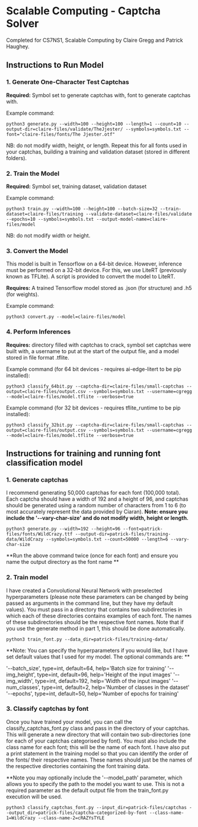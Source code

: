 # Scalable Computing - Captcha Solver
Completed for CS7NS1, Scalable Computing by Claire Gregg and Patrick Haughey.

## Instructions to Run Model

### 1. Generate One-Character Test Captchas 

**Required:** Symbol set to generate captchas with, font to generate captchas with. 

Example command:
```
python3 generate.py --width=100 --height=100 --length=1 --count=10 --output-dir=claire-files/validate/TheJjester/ --symbols=symbols.txt --font="claire-files/fonts/The Jjester.otf"
```

NB: do not modify width, height, or length. Repeat this for all fonts used in your captchas, building a training and validation dataset (stored in different folders).

### 2. Train the Model

**Required:** Symbol set, training dataset, validation dataset

Example command:
```
python3 train.py --width=100 --height=100 --batch-size=32 --train-dataset=claire-files/training --validate-dataset=claire-files/validate --epochs=10 --symbols=symbols.txt --output-model-name=claire-files/model
```

NB: do not modify width or height.

### 3. Convert the Model

This model is built in Tensorflow on a 64-bit device. However, inference must be performed on a 32-bit device. For this, we use LiteRT (previously known as TFLite). A script is provided to convert the model to LiteRT.

**Requires:** A trained Tensorflow model stored as .json (for structure) and .h5 (for weights).

Example command:
```
python3 convert.py --model=claire-files/model
```

### 4. Perform Inferences

**Requires:** directory filled with captchas to crack, symbol set captchas were built with, a username to put at the start of the output file, and a model stored in file format .tflite.

Example command (for 64 bit devices - requires ai-edge-litert to be pip installed):
```
python3 classify_64bit.py --captcha-dir=claire-files/small-captchas --output=claire-files/output.csv --symbols=symbols.txt --username=cgregg --model=claire-files/model.tflite --verbose=true
```

Example command (for 32 bit devices - requires tflite_runtime to be pip installed):
```
python3 classify_32bit.py --captcha-dir=claire-files/small-captchas --output=claire-files/output.csv --symbols=symbols.txt --username=cgregg --model=claire-files/model.tflite --verbose=true
```

## Instructions for training and running font classification model

### 1. Generate captchas
I recommend generating 50,000 captchas for each font (100,000 total). Each captcha should have a width of 192 and a height of 96, and captchas should be generated using a random number of characters from 1 to 6 (to most accurately represent the data provided by Ciaran). **Note: ensure you include the '--vary-char-size' and do not modify width, height or length.**
```
python3 generate.py --width=192 --height=96 --font=patrick-files/fonts/WildCrazy.ttf --output-dir=patrick-files/training-data/WildCrazy --symbols=symbols.txt --count=50000 --length=6 --vary-char-size
```
**Run the above command twice (once for each font) and ensure you name the output directory as the font name **

### 2. Train model
I have created a Convolutional Neural Network with preselected hyperparameters (please note these parameters can be changed by being passed as arguments in the command line, but they have my default values). You must pass in a directory that contains two subdirectories in which each of these directories contains examples of each font. The names of these subdirectories should be the respective font names. Note that if you use the generate method in part 1, this should be done automatically. 

```
python3 train_font.py --data_dir=patrick-files/training-data/ 
```
**Note: You can specify the hyperparameters if you would like, but I have set default values that I used for my model. The optional commands are: **

'--batch_size', type=int, default=64, help='Batch size for training'
'--img_height', type=int, default=96, help='Height of the input images'
'--img_width', type=int, default=192, help='Width of the input images'
'--num_classes', type=int, default=2, help='Number of classes in the dataset'
'--epochs', type=int, default=50, help='Number of epochs for training'


### 3. Classify captchas by font 
Once you have trained your model, you can call the classify_captchas_font.py class and pass in the directory of your captchas. This will generate a new directory that will contain two sub-directories (one for each of your captchas categorised by font). You must also include the class name for each font; this will be the name of each font. I have also put a print statement in the training model so that you can identify the order of the fonts/ their respective names. These names should just be the names of the respective directories containing the font training data.  

**Note you may optionally include the '--model_path' parameter, which allows you to specify the path to the model you want to use. This is not a required parameter as the default output file from the train_font.py execution will be used. 

```
python3 classify_captchas_font.py --input_dir=patrick-files/captchas --output_dir=patrick-files/captcha-categorized-by-font --class-name-1=WildCrazy --class-name-2=cRAZYsTYLE
```



